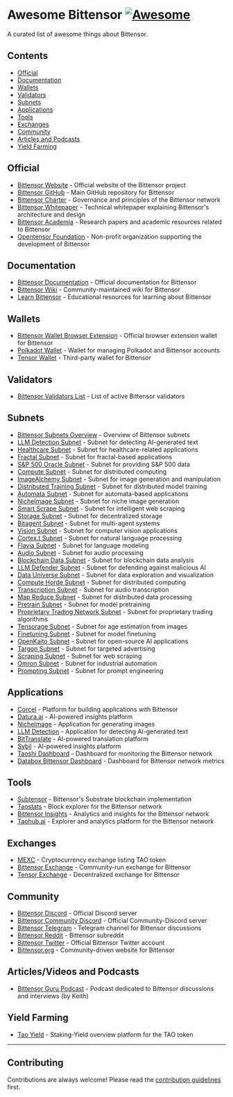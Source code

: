 # Awesome Bittensor [![Awesome](https://awesome.re/badge.svg)](https://awesome.re)

A curated list of awesome things about Bittensor.

## Contents

- [Official](#official)
- [Documentation](#documentation)
- [Wallets](#wallets)
- [Validators](#validators)
- [Subnets](#subnets)
- [Applications](#applications)
- [Tools](#tools)
- [Exchanges](#exchanges)
- [Community](#community)
- [Articles and Podcasts](#articles-and-podcasts)
- [Yield Farming](#yield-farming)

## Official

- [Bittensor Website](https://bittensor.com/) - Official website of the Bittensor project
- [Bittensor GitHub](https://github.com/opentensor/bittensor) - Main GitHub repository for Bittensor
- [Bittensor Charter](https://github.com/opentensor/bittensor-charter) - Governance and principles of the Bittensor network
- [Bittensor Whitepaper](https://bittensor.com/whitepaper) - Technical whitepaper explaining Bittensor's architecture and design
- [Bittensor Academia](https://bittensor.com/academia) - Research papers and academic resources related to Bittensor
- [Opentensor Foundation](https://opentensor.ai/) - Non-profit organization supporting the development of Bittensor

## Documentation

- [Bittensor Documentation](https://docs.bittensor.com/) - Official documentation for Bittensor
- [Bittensor Wiki](https://bittensorwiki.com/) - Community-maintained wiki for Bittensor
- [Learn Bittensor](https://learnbittensor.org/) - Educational resources for learning about Bittensor

## Wallets

- [Bittensor Wallet Browser Extension](https://bittensor.com/wallet) - Official browser extension wallet for Bittensor
- [Polkadot Wallet](https://polkadot.js.org/apps/#/accounts) - Wallet for managing Polkadot and Bittensor accounts
- [Tensor Wallet](https://tensorwallet.ca/) - Third-party wallet for Bittensor

## Validators

- [Bittensor Validators List](https://bittensor.org/bittensor-validators-list/) - List of active Bittensor validators

## Subnets

- [Bittensor Subnets Overview](https://docs.bittensor.com/subnets) - Overview of Bittensor subnets
- [LLM Detection Subnet](https://github.com/It-s-AI/llm-detection) - Subnet for detecting AI-generated text
- [Healthcare Subnet](https://github.com/bthealthcare/healthcare-subnet) - Subnet for healthcare-related applications
- [Fractal Subnet](https://github.com/fractal-net/fractal) - Subnet for fractal-based applications
- [S&P 500 Oracle Subnet](https://github.com/teast21/snpOracle) - Subnet for providing S&P 500 data
- [Compute Subnet](https://github.com/neuralinternet/compute-subnet/) - Subnet for distributed computing
- [ImageAlchemy Subnet](https://github.com/Supreme-Emperor-Wang/ImageAlchemy/) - Subnet for image generation and manipulation
- [Distributed Training Subnet](https://github.com/bit-current/DistributedTraining) - Subnet for distributed model training
- [Automata Subnet](https://github.com/vn-automata/bt-automata) - Subnet for automata-based applications
- [NicheImage Subnet](https://github.com/NicheTensor/NicheImage/) - Subnet for niche image generation
- [Smart Scrape Subnet](https://github.com/surcyf123/smart-scrape/) - Subnet for intelligent web scraping
- [Storage Subnet](https://github.com/ifrit98/storage-subnet/) - Subnet for decentralized storage
- [Bitagent Subnet](https://github.com/RogueTensor/bitagent_subnet) - Subnet for multi-agent systems
- [Vision Subnet](https://github.com/namoray/vision/) - Subnet for computer vision applications
- [Cortex.t Subnet](https://github.com/corcel-api/cortex.t/) - Subnet for natural language processing
- [Flavia Subnet](https://github.com/CortexLM/flavia/) - Subnet for language modeling
- [Audio Subnet](https://github.com/UncleTensor/AudioSubnet/) - Subnet for audio processing
- [Blockchain Data Subnet](https://github.com/blockchain-insights/blockchain-data-subnet/) - Subnet for blockchain data analysis
- [LLM Defender Subnet](https://github.com/ceterum1/llm-defender-subnet/) - Subnet for defending against malicious AI
- [Data Universe Subnet](https://github.com/RusticLuftig/data-universe/) - Subnet for data exploration and visualization
- [Compute Horde Subnet](https://github.com/backend-developers-ltd/ComputeHorde) - Subnet for distributed computing
- [Transcription Subnet](https://github.com/Cazure8/transcription-subnet) - Subnet for audio transcription
- [Map Reduce Subnet](https://github.com/dream-well/map-reduce-subnet/) - Subnet for distributed data processing
- [Pretrain Subnet](https://github.com/unconst/pretrain-subnet/) - Subnet for model pretraining
- [Proprietary Trading Network Subnet](https://github.com/taoshidev/proprietary-trading-network) - Subnet for proprietary trading algorithms
- [Tensorage Subnet](https://github.com/tensorage/tensorage/) - Subnet for age estimation from images
- [Finetuning Subnet](https://github.com/NousResearch/finetuning-subnet) - Subnet for model finetuning
- [OpenKaito Subnet](https://github.com/OpenKaito/openkaito) - Subnet for open-source AI applications
- [Targon Subnet](https://github.com/manifold-inc/targon/) - Subnet for targeted advertising
- [Scraping Subnet](https://github.com/gitphantomman/scraping_subnet/) - Subnet for web scraping
- [Omron Subnet](https://github.com/inference-labs-inc/omron-subnet) - Subnet for industrial automation
- [Prompting Subnet](https://github.com/opentensor/prompting) - Subnet for prompt engineering

## Applications

- [Corcel](https://app.corcel.io/) - Platform for building applications with Bittensor
- [Datura.ai](https://datura.ai/) - AI-powered insights platform
- [NicheImage](https://nicheimage.streamlit.app/) - Application for generating images
- [LLM Detection](https://its-ai.streamlit.app/) - Application for detecting AI-generated text
- [BitTranslate](https://www.bittranslate.io/) - AI-powered translation platform
- [Sybil](https://sybil.com/) - AI-powered insights platform
- [Taoshi Dashboard](https://dashboard.taoshi.io/) - Dashboard for monitoring the Bittensor network
- [Databox Bittensor Dashboard](https://app.databox.com/datawall/6421d7c725ecbcad689b622338546a9145b82b46577cf67?boardId=1313342) - Dashboard for Bittensor network metrics

## Tools

- [Subtensor](https://github.com/opentensor/subtensor) - Bittensor's Substrate blockchain implementation
- [Taostats](https://taostats.io/) - Block explorer for the Bittensor network
- [Bittensor Insights](https://www.bittensor-insights.com/) - Analytics and insights for the Bittensor network
- [Taohub.ai](https://taohub.ai/) - Explorer and analytics platform for the Bittensor network

## Exchanges

- [MEXC](https://www.mexc.com/exchange/TAO_USDT) - Cryptocurrency exchange listing TAO token
- [Bittensor Exchange](https://bittensor.exchange/) - Community-run exchange for Bittensor
- [Tensor Exchange](https://tensor.exchange/) - Decentralized exchange for Bittensor

## Community

- [Bittensor Discord](https://discord.gg/bittensor) - Official Discord server
- [Bittensor Community Discord](https://discord.gg/J3rdF4f8QE) - Official Community-Discord server
- [Bittensor Telegram](https://t.me/bittensor) - Telegram channel for Bittensor discussions
- [Bittensor Reddit](https://www.reddit.com/r/bittensor/) - Bittensor subreddit
- [Bittensor Twitter](https://twitter.com/bittensor_) - Official Bittensor Twitter account
- [Bittensor.org](https://bittensor.org/) - Community-driven website for Bittensor

## Articles/Videos and Podcasts

- [Bittensor Guru Podcast](https://www.youtube.com/channel/UCxFVYdYxLhKhBQoQSPJoB8A) - Podcast dedicated to Bittensor discussions and interviews (by Keith)

## Yield Farming

- [Tao Yield](https://taoyield.com/) - Staking-Yield overview platform for the TAO token

---

## Contributing

Contributions are always welcome! Please read the [contribution guidelines](CONTRIBUTING.md) first.

